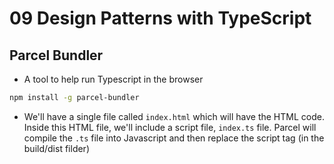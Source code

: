 # 09 Design Patterns with TypeScript

## Parcel Bundler

- A tool to help run Typescript in the browser

```sh
npm install -g parcel-bundler
```

- We'll have a single file called `index.html` which will have the HTML code. Inside this HTML file, we'll include a script file, `index.ts` file. Parcel will compile the `.ts` file into Javascript and then replace the script tag (in the build/dist filder)
